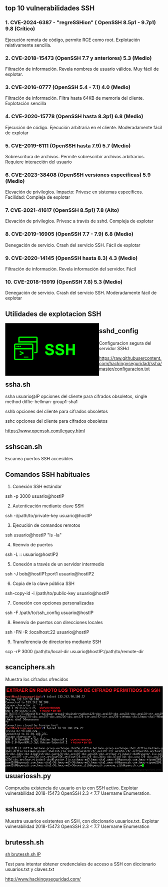 
## top 10 vulnerabilidades SSH 

### 1. CVE-2024-6387 - "regreSSHion" ( OpenSSH 8.5p1 - 9.7p1) 9.8 (Crítico) 
Ejecución remota de código, permite RCE como root. Explotación relativamente sencilla.

### 2. CVE-2018-15473 (OpenSSH 7.7 y anteriores) 5.3 (Medio)
Filtración de información. Revela nombres de usuario válidos. Muy fácil de explotar. 

### 3. CVE-2016-0777 (OpenSSH 5.4 - 7.1) 4.0 (Medio)
Filtración de información. Filtra hasta 64KB de memoria del cliente.  Explotación sencilla

### 4. CVE-2020-15778 (OpenSSH hasta 8.3p1)  6.8 (Medio) 
Ejecución de código. Ejecución arbitraria en el cliente. Moderadamente fácil de explotar

### 5. CVE-2019-6111 (OpenSSH hasta 7.9) 5.7 (Medio)
Sobrescritura de archivos. Permite sobrescribir archivos arbitrarios. Requiere interacción del usuario

### 6. CVE-2023-38408 (OpenSSH versiones específicas) 5.9 (Medio)
Elevación de privilegios. Impacto: Privesc en sistemas específicos. Facilidad: Compleja de explotar

### 7. CVE-2021-41617 (OpenSSH 8.5p1) 7.8 (Alto) 
Elevación de privilegios. Privesc a través de sshd. Compleja de explotar

### 8. CVE-2019-16905 (OpenSSH 7.7 - 7.9) 6.8 (Medio)
Denegación de servicio. Crash del servicio SSH. Fácil de explotar

### 9. CVE-2020-14145 (OpenSSH hasta 8.3) 4.3 (Medio)
Filtración de información. Revela información del servidor. Fácil

### 10. CVE-2018-15919 (OpenSSH 7.8) 5.3 (Medio) 
Denegación de servicio. Crash del servicio SSH.  Moderadamente fácil de explotar
 
## Utilidades de explotacion SSH 

<img style="float:left" alt="netspy logo" src="https://github.com/hackingyseguridad/ssha/blob/master/ssh.png">

## sshd_config

Configuracion segura del servidor SSHd

https://raw.githubusercontent.com/hackingyseguridad/ssha/master/configuracion.txt

## ssha.sh

ssha usuario@IP  opciones del cliente para cifrados obsoletos, single method diffie-hellman-group1-sha1

sshb opciones del cliente para cifrados obsoletos

sshc opciones del cliente para cifrados obsoletos

https://www.openssh.com/legacy.html

## sshscan.sh

Escanea puertos SSH accesibles

## Comandos SSH habituales

1. Conexión SSH estándar

ssh -p 3000 usuario@hostIP

2. Autenticación mediante clave SSH

ssh -i/path/to/private-key usuario@hostIP

3. Ejecución de comandos remotos

ssh usuario@hostIP "ls -la"

4. Reenvío de puertos

ssh -L <local-port>:<hostIP1>:<remote-port> usuario@hostIP2

5. Conexión a través de un servidor intermedio

ssh -J bob@hostIP1:port1 usuario@hostIP2

6. Copia de la clave pública SSH

ssh-copy-id -i /path/to/public-key usuario@hostIP

7. Conexión con opciones personalizadas

ssh -F /path/to/ssh_config usuario@hostIP

8. Reenvío de puertos con direcciones locales

ssh -FN -R <remote-port>:localhost:22 usuario@hostIP

9. Transferencia de directorios mediante SSH

scp -rP 3000  /path/to/local-dir usuario@hostIP:/path/to/remote-dir

## scanciphers.sh

Muestra los cifrados ofrecidos

<img style="float:left" alt="netspy logo" src="https://github.com/hackingyseguridad/ssha/blob/master/SSH.png">

## usuariossh.py

Comprueba existencia de usuario en ip con SSH activo.
Explotar vulnerabilidad 2018-15473 OpenSSH 2.3 < 7.7 Username Enumeration.

## sshusers.sh

Muestra usuarios existentes en SSH, con diccionario usuarios.txt. 
Explotar vulnerabilidad 2018-15473 OpenSSH 2.3 < 7.7 Username Enumeration

## brutessh.sh

[sh brutessh.sh IP ](https://github.com/hackingyseguridad/brute)

Test para intentar obtener credenciales de acceso a SSH con diccionario usuarios.txt y claves.txt



http://www.hackingyseguridad.com/ 





